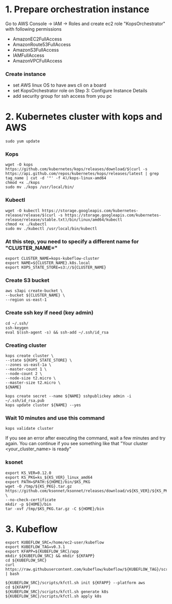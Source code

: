 # 1. Prepare orchestration instance
Go to AWS Console -> IAM -> Roles and create ec2 role "KopsOrchestrator" with following permissions

- AmazonEC2FullAccess
- AmazonRoute53FullAccess
- AmazonS3FullAccess
- IAMFullAccess
- AmazonVPCFullAccess

### Create instance
- set AWS linux OS to have aws cli on a board
- set KopsOrchestrator role on Step 3: Configure Instance Details
- add security group for ssh access from you pc


# 2. Kubernetes cluster with kops and AWS

    sudo yum update
### Kops
    wget -O kops https://github.com/kubernetes/kops/releases/download/$(curl -s https://api.github.com/repos/kubernetes/kops/releases/latest | grep tag_name | cut -d '"' -f 4)/kops-linux-amd64
    chmod +x ./kops
    sudo mv ./kops /usr/local/bin/
### Kubectl
    wget -O kubectl https://storage.googleapis.com/kubernetes-release/release/$(curl -s https://storage.googleapis.com/kubernetes-release/release/stable.txt)/bin/linux/amd64/kubectl
    chmod +x ./kubectl
    sudo mv ./kubectl /usr/local/bin/kubectl

### At this step, you need to specify a different name for "CLUSTER_NAME="

    export CLUSTER_NAME=kops-kubeflow-cluster
    export NAME=${CLUSTER_NAME}.k8s.local
    export KOPS_STATE_STORE=s3://${CLUSTER_NAME}

### Create S3 bucket
    aws s3api create-bucket \
    --bucket ${CLUSTER_NAME} \
    --region us-east-1


### Create ssh key if need (key admin)
    cd ~/.ssh/
    ssh-keygen
    eval $(ssh-agent -s) && ssh-add ~/.ssh/id_rsa

### Creating cluster
    kops create cluster \
    --state ${KOPS_STATE_STORE} \
    --zones us-east-1a \
    --master-count 1 \
    --node-count 2 \
    --node-size t2.micro \
    --master-size t2.micro \
    ${NAME}

    kops create secret --name ${NAME} sshpublickey admin -i ~/.ssh/id_rsa.pub
    kops update cluster ${NAME} --yes
### Wait 10 minutes and use this command
    kops validate cluster
If you see an error after executing the command, wait a few minutes and try again.
You can continue if you see something like that "Your cluster <your_cluster_name> is ready"

### ksonet
    export KS_VER=0.12.0
    export KS_PKG=ks_${KS_VER}_linux_amd64
    export PATH=$PATH:${HOME}/bin/$KS_PKG
    wget -O /tmp/${KS_PKG}.tar.gz https://github.com/ksonnet/ksonnet/releases/download/v${KS_VER}/${KS_PKG}.tar.gz \
    --no-check-certificate
    mkdir -p ${HOME}/bin
    tar -xvf /tmp/$KS_PKG.tar.gz -C ${HOME}/bin

# 3. Kubeflow
    export KUBEFLOW_SRC=/home/ec2-user/kubeflow
    export KUBEFLOW_TAG=v0.3.1
    export KFAPP=${KUBEFLOW_SRC}/app
    mkdir ${KUBEFLOW_SRC} && mkdir ${KFAPP}
    cd ${KUBEFLOW_SRC}
    curl https://raw.githubusercontent.com/kubeflow/kubeflow/${KUBEFLOW_TAG}/scripts/download.sh | bash

    ${KUBEFLOW_SRC}/scripts/kfctl.sh init ${KFAPP} --platform aws
    cd ${KFAPP}
    ${KUBEFLOW_SRC}/scripts/kfctl.sh generate k8s
    ${KUBEFLOW_SRC}/scripts/kfctl.sh apply k8s
